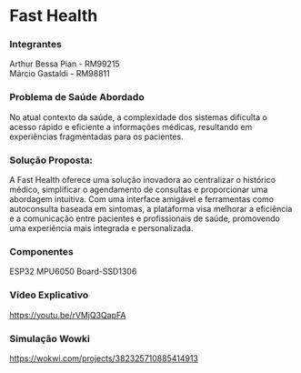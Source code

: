 # Fast Health

### Integrantes

Arthur Bessa Pian - RM99215 <br/>
Márcio Gastaldi - RM98811


### Problema de Saúde Abordado

No atual contexto da saúde, a complexidade dos sistemas dificulta o acesso rápido e eficiente a informações médicas, resultando em experiências fragmentadas para os pacientes.

### Solução Proposta:

A Fast Health oferece uma solução inovadora ao centralizar o histórico médico, simplificar o agendamento de consultas e proporcionar uma abordagem intuitiva. Com uma interface amigável e ferramentas como autoconsulta baseada em sintomas, a plataforma visa melhorar a eficiência e a comunicação entre pacientes e profissionais de saúde, promovendo uma experiência mais integrada e personalizada.

### Componentes
ESP32
MPU6050
Board-SSD1306

### Vídeo Explicativo
https://youtu.be/rVMjQ3QapFA

### Simulação Wowki
https://wokwi.com/projects/382325710885414913
